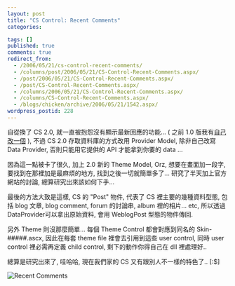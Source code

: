 ```yaml
---
layout: post
title: "CS Control: Recent Comments"
categories:

tags: []
published: true
comments: true
redirect_from:
  - /2006/05/21/cs-control-recent-comments/
  - /columns/post/2006/05/21/CS-Control-Recent-Comments.aspx/
  - /post/2006/05/21/CS-Control-Recent-Comments.aspx/
  - /post/CS-Control-Recent-Comments.aspx/
  - /columns/2006/05/21/CS-Control-Recent-Comments.aspx/
  - /columns/CS-Control-Recent-Comments.aspx/
  - /blogs/chicken/archive/2006/05/21/1542.aspx/
wordpress_postid: 228
---
```


自從換了 CS 2.0, 就一直被抱怨沒有顯示最新回應的功能... ( 之前 1.0 版我有[自己改一個](/post/ChickenHouseWebCommunityServerExtension-e696b0e58a9fe883bd-e4b98b-2.aspx) ), 不過 CS 2.0 存取資料庫的方式改用 Provider Model, 除非自己改寫 Data Provider, 否則只能用它提供的 API 才能拿到你要的 data ...

因為這一點被卡了很久, 加上 2.0 新的 Theme Model, Orz, 想要在畫面加一段字, 要找到在那裡加是最麻煩的地方, 找到之後一切就簡單多了... 研究了半天加上官方網站的討論, 總算研究出來該如何下手...

<!--more-->

最後的方法大致是這樣, CS 的 "Post" 物件, 代表了 CS 裡主要的幾種資料型態, 包括 blog 文章, blog comment, forum 的討論串, album 裡的相片... etc, 所以透過 DataProvider可以拿出原始資料, 會用 WeblogPost 型態的物件傳回.

另外 Theme 則沒那麼簡單... 每個 Theme Control 都會對應到同名的 Skin-#####.ascx, 因此在每套 theme file 裡會去引用到這些 user control, 同時 user control 裡必需再定義 child control, 剩下的動作你得自己在 dll 裡處理好..

總算是研究出來了, 哇哈哈, 現在我們家的 CS 又有跟別人不一樣的特色了.. [:$]

![Recent Comments](/images/2006-05-21-cs-control-recent-comments/recent-comments.jpg)
